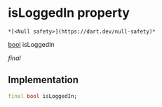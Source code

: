 


# isLoggedIn property




    *[<Null safety>](https://dart.dev/null-safety)*


[bool](https://api.flutter.dev/flutter/dart-core/bool-class.html) isLoggedIn
  
_final_






## Implementation

```dart
final bool isLoggedIn;


```







